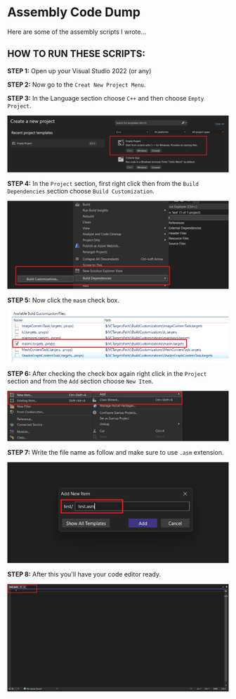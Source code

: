 # Assembly Code Dump
Here are some of the assembly scripts I wrote...

## HOW TO RUN THESE SCRIPTS:

**STEP 1:** Open up your Visual Studio 2022 (or any)

**STEP 2:** Now go to the `Creat New Project Menu`.

**STEP 3:** In the Language section choose `C++` and then choose `Empty Project`.

![image1](images/image1.png)

**STEP 4:** In the `Project` section, first right click then from the `Build Dependencies` section choose `Build Customization`.

![image1](images/image2.png)

**STEP 5:** Now click the `masm` check box.

![image1](images/image3.png)

**STEP 6:** After checking the check box again right click in the `Project` section and from the `Add` section choose `New Item`.

![image1](images/image4.png)

**STEP 7:** Write the file name as follow and make sure to use `.asm` extension.

![image1](images/image5.png)

**STEP 8:** After this you'll have your code editor ready.

![image1](images/image6.png)
